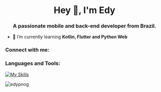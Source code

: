 <h1 align="center">Hey 👋, I'm Edy</h1>
<h3 align="center">A passionate mobile and back-end developer from Brazil.</h3>

- 🌱 I’m currently learning **Kotlin, Flutter and Python Web**

<h3 align="left">Connect with me:</h3>
<p align="left">
</p>

<h3 align="left">Languages and Tools:</h3>
<p align="left"> 

[![My Skills](https://skillicons.dev/icons?i=py,django,flask,fastapi,dart,flutter,react,php,vue,svelte,express,ts,java,androidstudio&perline=6)](https://skillicons.dev)

</p>

<p><img align="center" src="https://github-readme-stats.vercel.app/api/top-langs?username=edypnog&show_icons=true&locale=en&layout=compact" alt="edypnog" /></p>
